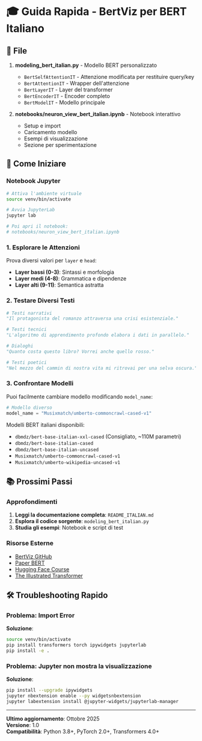 # 🎓 Guida Rapida - BertViz per BERT Italiano

## 📁 File

1. **modeling_bert_italian.py** - Modello BERT personalizzato
   - `BertSelfAttentionIT` - Attenzione modificata per restituire query/key
   - `BertAttentionIT` - Wrapper dell'attenzione
   - `BertLayerIT` - Layer del transformer
   - `BertEncoderIT` - Encoder completo
   - `BertModelIT` - Modello principale

2. **notebooks/neuron_view_bert_italian.ipynb** - Notebook interattivo
   - Setup e import
   - Caricamento modello
   - Esempi di visualizzazione
   - Sezione per sperimentazione

## 🚀 Come Iniziare

### Notebook Jupyter

```bash
# Attiva l'ambiente virtuale
source venv/bin/activate

# Avvia JupyterLab
jupyter lab

# Poi apri il notebook:
# notebooks/neuron_view_bert_italian.ipynb
```

### 1. Esplorare le Attenzioni

Prova diversi valori per `layer` e `head`:

- **Layer bassi (0-3)**: Sintassi e morfologia
- **Layer medi (4-8)**: Grammatica e dipendenze
- **Layer alti (9-11)**: Semantica astratta

### 2. Testare Diversi Testi

```python
# Testi narrativi
"Il protagonista del romanzo attraversa una crisi esistenziale."

# Testi tecnici
"L'algoritmo di apprendimento profondo elabora i dati in parallelo."

# Dialoghi
"Quanto costa questo libro? Vorrei anche quello rosso."

# Testi poetici
"Nel mezzo del cammin di nostra vita mi ritrovai per una selva oscura."
```

### 3. Confrontare Modelli

Puoi facilmente cambiare modello modificando `model_name`:

```python
# Modello diverso
model_name = "Musixmatch/umberto-commoncrawl-cased-v1"
```

Modelli BERT italiani disponibili:

- `dbmdz/bert-base-italian-xxl-cased` (Consigliato, ~110M parametri)
- `dbmdz/bert-base-italian-cased`
- `dbmdz/bert-base-italian-uncased`
- `Musixmatch/umberto-commoncrawl-cased-v1`
- `Musixmatch/umberto-wikipedia-uncased-v1`

## 📚 Prossimi Passi

### Approfondimenti

1. **Leggi la documentazione completa**: `README_ITALIAN.md`
2. **Esplora il codice sorgente**: `modeling_bert_italian.py`
3. **Studia gli esempi**: Notebook e script di test

### Risorse Esterne

- [BertViz GitHub](https://github.com/jessevig/bertviz)
- [Paper BERT](https://arxiv.org/abs/1810.04805)
- [Hugging Face Course](https://huggingface.co/course)
- [The Illustrated Transformer](http://jalammar.github.io/illustrated-transformer/)

## 🛠️ Troubleshooting Rapido

### Problema: Import Error

**Soluzione**:

```bash
source venv/bin/activate
pip install transformers torch ipywidgets jupyterlab
pip install -e .
```

### Problema: Jupyter non mostra la visualizzazione

**Soluzione**:
```bash
pip install --upgrade ipywidgets
jupyter nbextension enable --py widgetsnbextension
jupyter labextension install @jupyter-widgets/jupyterlab-manager
```

---

**Ultimo aggiornamento**: Ottobre 2025  
**Versione**: 1.0  
**Compatibilità**: Python 3.8+, PyTorch 2.0+, Transformers 4.0+
